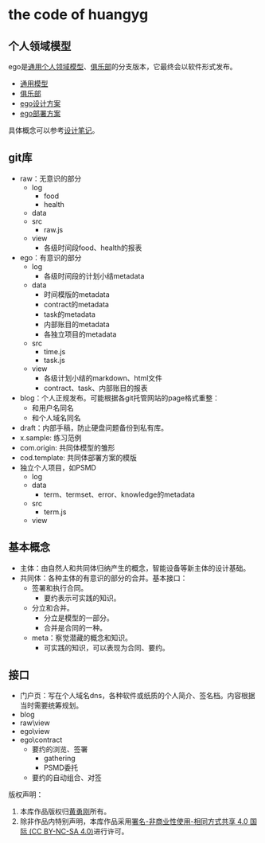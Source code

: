 # the code of huangyg

## 个人领域模型

ego是[通用个人领域模型](common.com.md)、[俱乐部](club.com.md)的分支版本，它最终会以软件形式发布。  

* [通用模型](common.com.md)
* [俱乐部](club.com.md)
* [ego设计方案](ego.com.md)
* [ego部署方案](cod.md)

具体概念可以参考[设计笔记](README.note.md)。

## git库

- raw：无意识的部分
    - log
        - food
        - health
    - data
    - src
        - raw.js
    - view
        - 各级时间段food、health的报表
- ego：有意识的部分
    - log
        - 各级时间段的计划小结metadata
    - data
        - 时间模版的metadata
        - contract的metadata
        - task的metadata
        - 内部账目的metadata
        - 各独立项目的metadata
    - src
        - time.js
        - task.js
    - view
        - 各级计划小结的markdown、html文件
        - contract、task、内部账目的报表
- blog：个人正规发布。可能根据各git托管网站的page格式重整：
    - 和用户名同名
    - 和个人域名同名
- draft：内部手稿，防止硬盘问题备份到私有库。
- x.sample: 练习范例
- com.origin: 共同体模型的雏形
- cod.template: 共同体部署方案的模版
- 独立个人项目，如PSMD
    - log
    - data
        - term、termset、error、knowledge的metadata
    - src
        - term.js
    - view


## 基本概念

- 主体：由自然人和共同体归纳产生的概念，智能设备等新主体的设计基础。
- 共同体：各种主体的有意识的部分的合并。基本接口：
    - 签署和执行合同。
        - 要约表示可实践的知识。
    - 分立和合并。
        - 分立是模型的一部分。
        - 合并是合同的一种。
    - meta：察觉潜藏的概念和知识。
        - 可实践的知识，可以表现为合同、要约。

## 接口

- 门户页：写在个人域名dns，各种软件或纸质的个人简介、签名档。内容根据当时需要统筹规划。
- blog
- raw\view
- ego\view
- ego\contract
    - 要约的浏览、签署
        - gathering
        - PSMD委托
    - 要约的自动组合、对签

版权声明：

1. 本库作品版权归[黄勇刚](mailto:huangyg@mars22.com)所有。
2. 除非作品内特别声明，本库作品采用[署名-非商业性使用-相同方式共享 4.0 国际 (CC BY-NC-SA 4.0)](http://creativecommons.org/licenses/by-nc-sa/4.0/)进行许可。  

